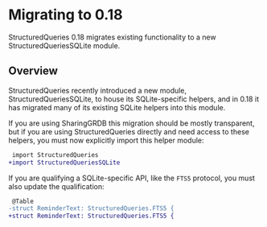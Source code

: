 # Migrating to 0.18

StructuredQueries 0.18 migrates existing functionality to a new StructuredQueriesSQLite module.

## Overview

StructuredQueries recently introduced a new module, StructuredQueriesSQLite, to house its
SQLite-specific helpers, and in 0.18 it has migrated many of its existing SQLite helpers into this
module.

If you are using SharingGRDB this migration should be mostly transparent, but if you are using
StructuredQueries directly and need access to these helpers, you must now explicitly import this
helper module:

```diff
 import StructuredQueries
+import StructuredQueriesSQLite
```

If you are qualifying a SQLite-specific API, like the `FTS5` protocol, you must also update the
qualification:

```diff
 @Table
-struct ReminderText: StructuredQueries.FTS5 {
+struct ReminderText: StructuredQueries.FTS5 {
```
